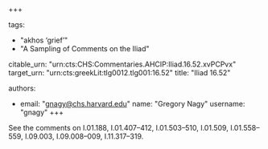 +++

tags:
- "akhos ‘grief’"
- "A Sampling of Comments on the Iliad"

citable_urn: "urn:cts:CHS:Commentaries.AHCIP:Iliad.16.52.xvPCPvx"
target_urn: "urn:cts:greekLit:tlg0012.tlg001:16.52"
title: "Iliad 16.52"

authors:
- email: "gnagy@chs.harvard.edu"
  name: "Gregory Nagy"
  username: "gnagy"
+++

<p>See the comments on I.01.188, I.01.407–412, I.01.503–510, I.01.509, I.01.558–559, I.09.003, I.09.008–009, I.11.317–319.  </p>